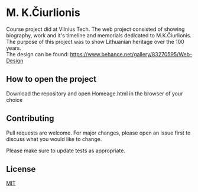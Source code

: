 # M. K.Čiurlionis

Course project did at Vilnius Tech.
The web project consisted of showing biography, work and it's timeline and memorials dedicated to M.K.Čiurlionis. The purpose of this project was to show Lithuanian heritage over the 100 years.\
The design can be found: https://www.behance.net/gallery/83270595/Web-Design

## How to open the project 

Download the repository and open Homeage.html in the browser of your choice 

## Contributing

Pull requests are welcome. For major changes, please open an issue first to discuss what you would like to change.

Please make sure to update tests as appropriate.

## License
[MIT](https://choosealicense.com/licenses/mit/)
